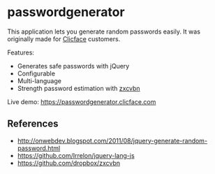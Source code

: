passwordgenerator
=================

This application lets you generate random passwords easily. It was originally made for [Clicface](https://www.clicface.com) customers.

Features:
* Generates safe passwords with jQuery
* Configurable
* Multi-language
* Strength password estimation with [zxcvbn](https://github.com/dropbox/zxcvbn)

Live demo: https://passwordgenerator.clicface.com

References
----------
* http://onwebdev.blogspot.com/2011/08/jquery-generate-random-password.html
* https://github.com/Irrelon/jquery-lang-js
* https://github.com/dropbox/zxcvbn